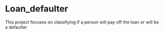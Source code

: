 # Loan_defaulter
This project focuses on classifying if a person will pay off the loan or will be a defaulter
